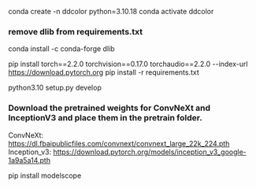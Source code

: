 conda create -n ddcolor python=3.10.18
conda activate ddcolor

### remove dlib from requirements.txt 
conda install -c conda-forge dlib

pip install torch==2.2.0 torchvision==0.17.0 torchaudio==2.2.0 --index-url https://download.pytorch.org
pip install -r requirements.txt

python3.10 setup.py develop

### Download the pretrained weights for ConvNeXt and InceptionV3 and place them in the pretrain folder.
ConvNeXt: https://dl.fbaipublicfiles.com/convnext/convnext_large_22k_224.pth
Inception_v3: https://download.pytorch.org/models/inception_v3_google-1a9a5a14.pth



pip install modelscope
